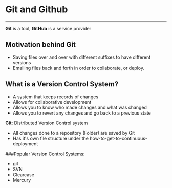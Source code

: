 # Git and Github

---

**Git** is a tool, **GitHub** is a service provider

## Motivation behind Git

- Saving files over and over with different suffixes to have different versions
- Emailing files back and forth in order to collaborate, or deploy.

## What is a Version Control System?

- A system that keeps records of changes
- Allows for collaborative development
- Allows you to know who made changes and what was changed
- Allows you to revert any changes and go back to a previous state

**Git**: Distributed Version Control system

- All changes done to a repository (Folder) are saved by Git
- Has it's own file structure under the how-to-get-to-continuous-deployment

###Popular Version Control Systems:

- git
- SVN
- Clearcase
- Mercury
